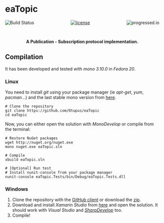 # eaTopic
<p align="center">
<a href="https://travis-ci.org/Otupus/eaTopic"><img alt="Build Status" src="https://travis-ci.org/Otupus/eaTopic.svg?branch=master" align="left" /></a>
<a href="http://www.gnu.org/copyleft/gpl.html"><img alt="license" src="https://img.shields.io/badge/license-GPL%20V3-blue.svg?style=flat" /></a>
<a href="https://github.com/fehmicansaglam/progressed.io"><img alt="progressed.io" src="http://progressed.io/bar/10" align="right" /></a>
</p>

<br>
<p align="center"><b>A Publication - Subscription protocol implementation.</b></p>


## Compilation
It has been developed and tested with *mono 3.10.0* in *Fedora 20*.

### Linux
You need to install *git* using your package manager (ie *apt-get*, *yum*, *pacman*...) and the last stable mono version from [here](http://www.mono-project.com/docs/getting-started/install/linux/).
``` shell
# Clone the repository
git clone https://github.com/Otupus/eaTopic
cd eaTopic
```

Now, you can either open the solution with *MonoDevelop* or compile from the terminal:
``` shell
# Restore NuGet packages
wget http://nuget.org/nuget.exe
mono nuget.exe eaTopic.sln

# Compile
xbuild eaTopic.sln

# [Optional] Run test
# Install nunit-console from your package manager
nunit-console eaTopic.Tests/bin/Debug/eaTopic.Tests.dll
```

### Windows
1. Clone the repository with the [GitHub client](https://windows.github.com/) or download the [zip](https://github.com/Otupus/eaTopic/archive/master.zip).
2. Download and install *Xamarin Studio* from [here](http://www.monodevelop.com/download/) and open the solution. It should work with *Visual Studio* and [*SharpDevelop*](http://www.icsharpcode.net/OpenSource/SD/Download/) too.
3. Compile!
